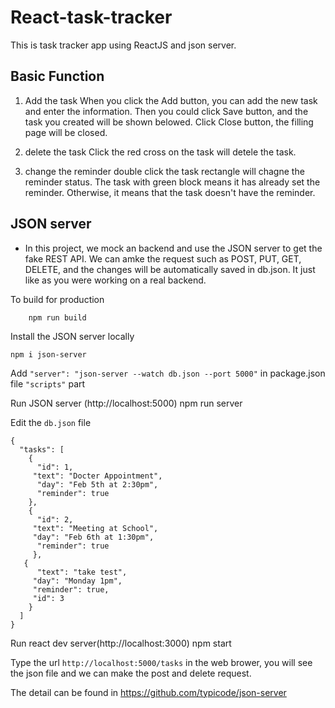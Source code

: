 # React-task-tracker
This is task tracker app using ReactJS and json server.

## Basic Function
1. Add the task
When you click the Add button, you can add the new task and enter the information. Then you could click Save button, and the task you created will be shown belowed. Click Close button, the filling page will be closed.

2. delete the task
Click the red cross on the task will detele the task.

3. change the reminder
double click the task rectangle will chagne the reminder status. The task with green block means it has already set the reminder. Otherwise, it means that the task doesn't have the reminder.

## JSON server
* In this project, we mock an backend and use the JSON server to get the fake REST API. We can amke the request such as POST, PUT, GET, DELETE, and the changes will be automatically saved in db.json. It just like as you were working on a real backend.

To build for production

        npm run build
        
Install the JSON server locally  

    npm i json-server
    
Add `"server": "json-server --watch db.json --port 5000"` in package.json file `"scripts"` part

Run JSON server (http://localhost:5000)
    npm run server

Edit the `db.json` file

    {
      "tasks": [
        {
          "id": 1,
         "text": "Docter Appointment",
          "day": "Feb 5th at 2:30pm",
          "reminder": true
        },
        {
          "id": 2,
         "text": "Meeting at School",
         "day": "Feb 6th at 1:30pm",
          "reminder": true
         },
       {
          "text": "take test",
         "day": "Monday 1pm",
         "reminder": true,
         "id": 3
        }
      ]
    }

Run react dev server(http://localhost:3000)
    npm start

Type the url `http://localhost:5000/tasks` in the web brower, you will see the json file and we can make the post and delete request.

The detail can be found in https://github.com/typicode/json-server

